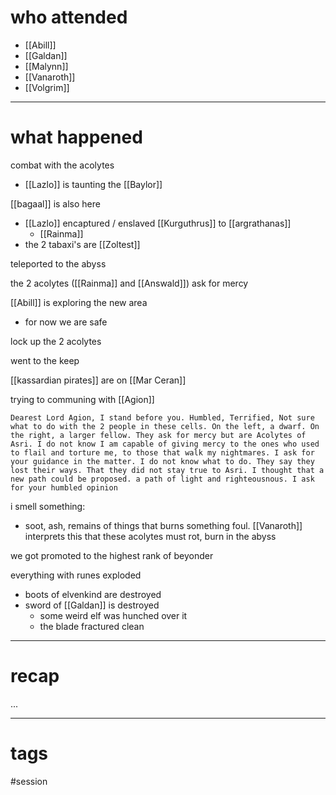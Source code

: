 # who attended

- [[Abill]]
- [[Galdan]]
- [[Malynn]]
- [[Vanaroth]]
- [[Volgrim]]

---
# what happened

combat with the acolytes
- [[Lazlo]] is taunting the [[Baylor]]

[[bagaal]] is also here

- [[Lazlo]] encaptured / enslaved [[Kurguthrus]] to [[argrathanas]]
	- [[Rainma]]
- the 2 tabaxi's are [[Zoltest]]
 
teleported to the abyss

the 2 acolytes ([[Rainma]] and [[Answald]]) ask for mercy

[[Abill]] is exploring the new area
- for now we are safe

lock up the 2 acolytes

went to the keep

[[kassardian pirates]] are on [[Mar Ceran]]

trying to communing with [[Agion]]
```
Dearest Lord Agion, I stand before you. Humbled, Terrified, Not sure what to do with the 2 people in these cells. On the left, a dwarf. On the right, a larger fellow. They ask for mercy but are Acolytes of Asri. I do not know I am capable of giving mercy to the ones who used to flail and torture me, to those that walk my nightmares. I ask for your guidance in the matter. I do not know what to do. They say they lost their ways. That they did not stay true to Asri. I thought that a new path could be proposed. a path of light and righteousnous. I ask for your humbled opinion 
```
i smell something:
- soot, ash, remains of things that burns something foul. [[Vanaroth]] interprets this that these acolytes must rot, burn in the abyss

we got promoted to the highest rank of beyonder

everything with runes exploded
- boots of elvenkind are destroyed
- sword of [[Galdan]] is destroyed
	- some weird elf was hunched over it
	- the blade fractured clean




---
# recap

...

---
# tags

#session